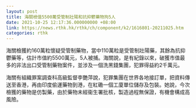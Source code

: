 ```yaml
---
layout: post
title: 海關檢值5500萬受管制壯陽和抗抑鬱藥物拘5人
date: 2021-10-25 12:17:36.000000000 +08:00
link: https://news.rthk.hk/rthk/ch/component/k2/1616801-20211025.htm
categories: rthk
---
```


海關檢獲約160萬粒懷疑受管制藥物，當中110萬粒是受管制壯陽藥，其餘為抗抑鬱藥等，估計市值約5500萬元，5人被捕。海關說，是有紀錄以來，破獲市值最多的非法出口受管制藥物案件，並涉及一個洗黑錢集團，犯罪得益約2千萬元。

海關有組織罪案調查科高級監督李艷萍說，犯罪集團在世界各地接訂單，把資料傳送至香港，再由印度偷運藥物到港，在紅磡一個工廈單位儲存及包裝。她說，今次檢獲的藥物是仿製藥，由於藥物未經衞生署批核，製造過程無保證，有機會構成高風險。
